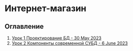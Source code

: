 # Интернет-магазин

## Оглавление
1. [Урок 1 Проектирование БД - 30 May 2023](./lessons/Lessons_1.md)
2. [Урок 2 Компоненты современной СУБД - 6 June 2023](./lessons/Lessons_2.md)